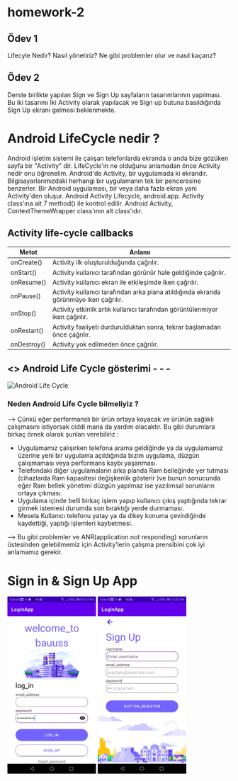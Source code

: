 # homework-2

## Ödev 1 

Lifecyle Nedir? Nasıl yönetiriz? Ne gibi problemler olur ve nasıl kaçarız?

## Ödev 2

Derste birlikte yapılan Sign ve Sign Up sayfaların tasarımlarının yapılması. Bu iki tasarımı İki Activity olarak yapılacak ve Sign up butuna basıldığında Sign Up ekranı gelmesi beklenmekte.

# Android LifeCycle nedir ?
Android işletim sistemi ile çalışan telefonlarda ekranda o anda bize gözüken sayfa bir "Activity" dir. LifeCycle'ın ne olduğunu anlamadan önce Activity nedir onu öğrenelim. Android'de Activity, bir uygulamada ki ekrandır. Bilgisayarlarımızdaki herhangi bir uygulamanın tek bir penceresine benzerler. Bir Android uygulaması, bir veya daha fazla ekran yani Activity'den oluşur. Android Activity Lifecycle, android.app. Activity class'ına ait 7 method() ile kontrol edilir. Android Activity, ContextThemeWrapper class'ının alt class'ıdır.
## Activity life-cycle callbacks

| Metot | Anlamı |
|--|--|
| onCreate() | Activity ilk oluşturulduğunda çağrılır. |
| onStart()  | Activity kullanıcı tarafından görünür hale geldiğinde çağrılır. |
| onResume()  | Activity kullanıcı ekran ile etkileşimde iken çağrılır. |
| onPause()   | Activity kullanıcı tarafından arka plana atıldığında ekranda görünmüyo iken çağrılır. |
| onStop()    | Activity etkinlik artık kullanıcı tarafından görüntülenmiyor iken çağrılır. |
| onRestart()  | Activity faaliyeti durdurulduktan sonra, tekrar başlamadan önce çağrılır. |
| onDestroy()  | Activity yok edilmeden önce çağrılır. |


##  <> Android Life Cycle gösterimi - - -

![Android Life Cycle](https://static.javatpoint.com/images/androidimages/Android-Activity-Lifecycle.png)



### Neden Android Life Cycle bilmeliyiz ?

--> Çünkü eğer performanslı bir ürün ortaya koyacak ve ürünün sağlıklı çalışmasını istiyorsak ciddi mana da yardım olacaktır. Bu gibi durumlara birkaç örnek olarak şunları verebiliriz : 


- Uygulamamız çalışırken telefona arama geldiğinde ya da uygulamamız üzerine yeni bir uygulama açıldığında bizim uygulama, düzgün çalışmaması veya performans kaybı yaşanması.
- Telefondaki diğer uygulamaların arka planda Ram belleğinde yer tutması (cihazlarda Ram kapasitesi değişkenlik gösterir )ve bunun sonucunda eğer Ram bellek yönetimi düzgün yapılmaz ise yazılımsal sorunların ortaya çıkması.
- Uygulama içinde belli birkaç işlem yapıp kullanıcı çıkış yaptığında tekrar girmek istemesi durumda son bıraktığı yerde durmaması.
- Mesela Kullanıcı telefonu yatay ya da dikey konuma çevirdiğinde kaydettiği, yaptığı işlemleri kaybetmesi.

--> Bu gibi problemler ve ANR(application not responding) sorunların üstesinden gelebilmemiz için Activity’lerin çalışma prensibini çok iyi anlamamız gerekir.

# Sign in & Sign Up App

<p float="left">
  <img src="https://github.com/atakanUludag0497/patikaDev_Android_Kotlin_BootCamp/blob/main/patikaDev_Android_Kotlin_Bootcamp_projects/LogInApp/s1.jpg" width="200" height="400"/>
  <img src="https://github.com/atakanUludag0497/patikaDev_Android_Kotlin_BootCamp/blob/main/patikaDev_Android_Kotlin_Bootcamp_projects/LogInApp/s2.jpg" width="200" height="400"/>
</p>